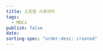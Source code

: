 ```yaml
---
title: 스프링 시큐리티
tags:
  - MOCs
publish: false
date: 
sorting-spec: "order-desc: created"
---
```


```folder-index-content

```
